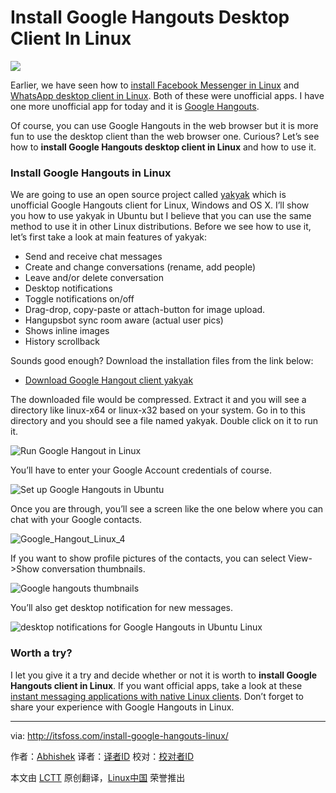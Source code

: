 Install Google Hangouts Desktop Client In Linux
================================================================================
![](http://itsfoss.itsfoss.netdna-cdn.com/wp-content/uploads/2015/07/google-hangouts-header-664x374.jpg)

Earlier, we have seen how to [install Facebook Messenger in Linux][1] and [WhatsApp desktop client in Linux][2]. Both of these were unofficial apps. I have one more unofficial app for today and it is [Google Hangouts][3].

Of course, you can use Google Hangouts in the web browser but it is more fun to use the desktop client than the web browser one. Curious? Let’s see how to **install Google Hangouts desktop client in Linux** and how to use it.

### Install Google Hangouts in Linux ###

We are going to use an open source project called [yakyak][4] which is unofficial Google Hangouts client for Linux, Windows and OS X. I’ll show you how to use yakyak in Ubuntu but I believe that you can use the same method to use it in other Linux distributions. Before we see how to use it, let’s first take a look at main features of yakyak:

- Send and receive chat messages
- Create and change conversations (rename, add people)
- Leave and/or delete conversation
- Desktop notifications
- Toggle notifications on/off
- Drag-drop, copy-paste or attach-button for image upload.
- Hangupsbot sync room aware (actual user pics)
- Shows inline images
- History scrollback

Sounds good enough? Download the installation files from the link below:

- [Download Google Hangout client yakyak][5]

The downloaded file would be compressed. Extract it and you will see a directory like linux-x64 or linux-x32 based on your system. Go in to this directory and you should see a file named yakyak. Double click on it to run it.

![Run Google Hangout in Linux](http://itsfoss.itsfoss.netdna-cdn.com/wp-content/uploads/2015/07/Google_Hangout_Linux_3.jpeg)

You’ll have to enter your Google Account credentials of course.

![Set up Google Hangouts in Ubuntu](http://itsfoss.itsfoss.netdna-cdn.com/wp-content/uploads/2015/07/Google_Hangout_Linux_2.jpeg)

Once you are through, you’ll see a screen like the one below where you can chat with your Google contacts.

![Google_Hangout_Linux_4](http://itsfoss.itsfoss.netdna-cdn.com/wp-content/uploads/2015/07/Google_Hangout_Linux_4.jpeg)

If you want to show profile pictures of the contacts, you can select View->Show conversation thumbnails.

![Google hangouts thumbnails](http://itsfoss.itsfoss.netdna-cdn.com/wp-content/uploads/2015/07/Google_Hangout_Linux_5.jpeg)

You’ll also get desktop notification for new messages.

![desktop notifications for Google Hangouts in Ubuntu Linux](http://itsfoss.itsfoss.netdna-cdn.com/wp-content/uploads/2015/07/Google_Hangout_Linux_1.jpeg)

### Worth a try? ###

I let you give it a try and decide whether or not it is worth to **install Google Hangouts client in Linux**. If you want official apps, take a look at these [instant messaging applications with native Linux clients][6]. Don’t forget to share your experience with Google Hangouts in Linux.

--------------------------------------------------------------------------------

via: http://itsfoss.com/install-google-hangouts-linux/

作者：[Abhishek][a]
译者：[译者ID](https://github.com/译者ID)
校对：[校对者ID](https://github.com/校对者ID)

本文由 [LCTT](https://github.com/LCTT/TranslateProject) 原创翻译，[Linux中国](https://linux.cn/) 荣誉推出

[a]:http://itsfoss.com/author/abhishek/
[1]:http://itsfoss.com/facebook-messenger-linux/
[2]:http://itsfoss.com/whatsapp-linux-desktop/
[3]:http://www.google.com/+/learnmore/hangouts/
[4]:https://github.com/yakyak/yakyak
[5]:https://github.com/yakyak/yakyak
[6]:http://itsfoss.com/best-messaging-apps-linux/